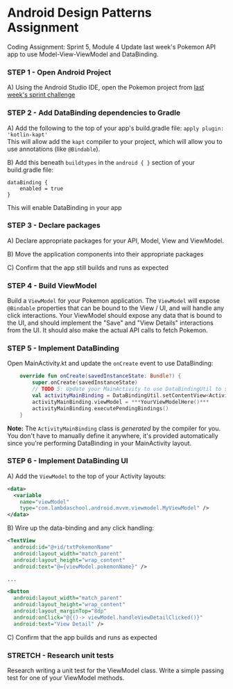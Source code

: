 # Android Design Patterns Assignment
Coding Assignment: Sprint 5, Module 4
Update last week's Pokemon API app to use Model-View-ViewModel and DataBinding.

### STEP 1 - Open Android Project
A) Using the Android Studio IDE, open the Pokemon project from [last week's sprint challenge](https://github.com/LambdaSchool/Android_Sprint_Networking_Challenge)

### STEP 2 - Add DataBinding dependencies to Gradle
A) Add the following to the top of your app's build.gradle file:
`apply plugin: 'kotlin-kapt'`  
This will allow add the `kapt` compiler to your project, which will allow you to use annotations (like `@Bindable`).

B) Add this beneath `buildtypes` in the `android { }` section of your build.gradle file:
```
dataBinding {
    enabled = true
}
```
This will enable DataBinding in your app

### STEP 3 - Declare packages
A) Declare appropriate packages for your API, Model, View and ViewModel.

B) Move the application components into their appropriate packages

C) Confirm that the app still builds and runs as expected

### STEP 4 - Build ViewModel
Build a `ViewModel` for your Pokemon application. The `ViewModel` will expose `@Bindable` properties that can be bound to the View / UI, and will handle any click interactions. Your ViewModel should expose any data that is bound to the UI, and should implement the "Save" and "View Details" interactions from the UI. It should also make the actual API calls to fetch Pokemon.

### STEP 5 - Implement DataBinding
Open MainActivity.kt and update the `onCreate` event to use DataBinding:

```Kotlin
    override fun onCreate(savedInstanceState: Bundle?) {
        super.onCreate(savedInstanceState)
        // TODO 5: Update your MainActivity to use DataBindingUtil to show the UI, rather than the regular setContentView
        val activityMainBinding = DataBindingUtil.setContentView<ActivityMainBinding>(this, R.layout.activity_main)
        activityMainBinding.viewModel = ***YourViewModelHere()***
        activityMainBinding.executePendingBindings()
    }
```

**Note:** The `ActivityMainBinding` class is _generated_ by the compiler for you. You don't have to manually define it anywhere, it's provided automatically since you're performing DataBinding in your MainActivity layout. 

### STEP 6 - Implement DataBinding UI
A) Add the `ViewModel` to the top of your Activity layouts:
```Xml
<data>
  <variable
    name="viewModel"
    type="com.lambdaschool.android.mvvm.viewmodel.MyViewModel" />
</data>
```
B) Wire up the data-binding and any click handling:

```Xml
<TextView
  android:id="@+id/txtPokemonName"
  android:layout_width="match_parent"
  android:layout_height="wrap_content"
  android:text="@={viewModel.pokemonName}" />

...

<Button
  android:layout_width="match_parent"
  android:layout_height="wrap_content"
  android:layout_marginTop="8dp"
  android:onClick="@{()-> viewModel.handleViewDetailClicked()}"
  android:text="View Detail" />
```

C) Confirm that the app builds and runs as expected

### STRETCH - Research unit tests
Research writing a unit test for the ViewModel class. Write a simple passing test for one of your ViewModel methods.
